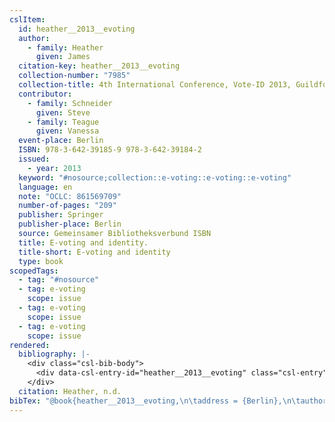 ```yaml
---
cslItem:
  id: heather__2013__evoting
  author:
    - family: Heather
      given: James
  citation-key: heather__2013__evoting
  collection-number: "7985"
  collection-title: 4th International Conference, Vote-ID 2013, Guildford, UK, July 17-19, 2013
  contributor:
    - family: Schneider
      given: Steve
    - family: Teague
      given: Vanessa
  event-place: Berlin
  ISBN: 978-3-642-39185-9 978-3-642-39184-2
  issued:
    - year: 2013
  keyword: "#nosource;collection::e-voting::e-voting::e-voting"
  language: en
  note: "OCLC: 861569709"
  number-of-pages: "209"
  publisher: Springer
  publisher-place: Berlin
  source: Gemeinsamer Bibliotheksverbund ISBN
  title: E-voting and identity.
  title-short: E-voting and identity
  type: book
scopedTags:
  - tag: "#nosource"
  - tag: e-voting
    scope: issue
  - tag: e-voting
    scope: issue
  - tag: e-voting
    scope: issue
rendered:
  bibliography: |-
    <div class="csl-bib-body">
      <div data-csl-entry-id="heather__2013__evoting" class="csl-entry">Heather, J. n.d.. <i>E-voting and identity.</i> Springer.</div>
    </div>
  citation: Heather, n.d.
bibTex: "@book{heather__2013__evoting,\n\taddress = {Berlin},\n\tauthor = {Heather, James},\n\tnumber = {7985},\n\tseries = {4th {International} {Conference}, {Vote}-{ID} 2013, {Guildford}, {UK}, {July} 17-19, 2013},\n\tnote = {OCLC: 861569709},\n\tpublisher = {Springer},\n\ttitle = {E-voting and identity.},\n}\n\n"
---
```

